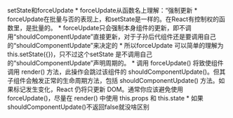 setState和forceUpdate
    * forceUpdate从函数名上理解：“强制更新
    * forceUpdate在批量与否的表现上，和setState是一样的。在React有控制权的函数里，是批量的。
    * forceUpdate只会强制本身组件的更新，即不调用“shouldComponentUpdate”直接更新，对于子孙后代组件还是要调用自己的“shouldComponentUpdate”来决定的
    * 所以forceUpdate 可以简单的理解为 this.setState({})，只不过这个setState 是不调用自己的“shouldComponentUpdate”声明周期的。
    * 调用 forceUpdate() 将致使组件调用 render() 方法，此操作会跳过该组件的 shouldComponentUpdate()。但其子组件会触发正常的生命周期方法，包括 shouldComponentUpdate() 方法。如果标记发生变化，React 仍将只更新 DOM。通常你应该避免使用 forceUpdate()，尽量在 render() 中使用 this.props 和 this.state
    * 如果shouldComponentUpdate()不返回false就没啥区别